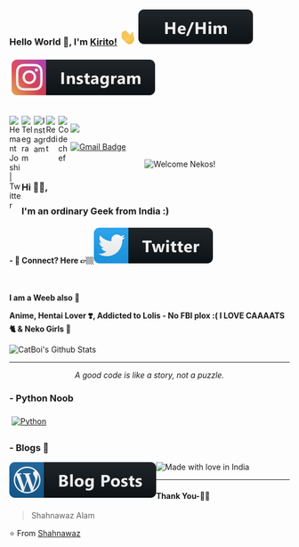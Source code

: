 ### Hello World 🎊, I'm [Kirito!](https://t.me/kirito6969) <img src="https://raw.githubusercontent.com/ABSphreak/ABSphreak/master/gifs/Hi.gif" width="30px"> <img src="https://raw.githubusercontent.com/8bithemant/8bithemant/master/svg/pronouns/hehim.svg" >

<p align="left">
<a href="https://www.instagram.com/hope.matrix/">
    <img src="https://raw.githubusercontent.com/MikeCodesDotNET/ColoredBadges/master/svg/social/instagram.svg" alt="instagram" style="vertical-align:top; margin:6px 4px">
  </a>
</p>

<br/>
<a href="https://twitter.com/alam1999ddk">
  <img align="left" alt="Hemant Joshi| Twitter" width="22px" src="https://cdn.jsdelivr.net/npm/simple-icons@v3/icons/twitter.svg" />
</a>
<a href="https://t.me/NeoMatrix90">
  <img align="left" alt="Telegram" width="22px" src="https://cdn.jsdelivr.net/npm/simple-icons@v3/icons/telegram.svg" />
</a>
<a href="https://www.instagram.com/hope.matrix/">
  <img align="left" alt="Instagram" width="22px" src="https://cdn.jsdelivr.net/npm/simple-icons@v3/icons/instagram.svg" />
</a>
<a href="https://www.reddit.com/user//">
  <img align="left" alt=" Reddit" width="22px" src="https://cdn.jsdelivr.net/npm/simple-icons@v3/icons/reddit.svg" />
</a>
<a href="https://www.facebook.com/hope.matrix">
  <img align="left" alt=" Codechef" width="22px" src="https://cdn.jsdelivr.net/npm/simple-icons@3.1.0/icons/facebook.svg" />
</a>

![](https://visitor-badge.glitch.me/badge?page_id=prono69)
<br />

[![Gmail Badge](https://img.shields.io/badge/-faltu9851@gmail.com-c14438?style=flat-square&logo=Gmail&logoColor=white&link=mailto:mailharshkhatri@gmail.com)](mailto:faltu9851@gmail.com)

<div align="center">
<img src='https://media.giphy.com/media/qWAvh9GmlryEg/giphy.gif' alt="Welcome Nekos!"/>
</div>

### Hi 🙋‍♂️,
### I'm an ordinary Geek from India :)


#### - 💬 Connect? Here 👉🏼[<img src="https://raw.githubusercontent.com/8bithemant/8bithemant/master/svg/social/twitter.svg" >](https://twitter.com/alam1999ddk/)

<br />


**I am a Weeb also 🌚**

**Anime, Hentai Lover ❣️, Addicted to Lolis - No FBI plox :(  I LOVE CAAAATS 🐈 & Neko Girls 🤭**
<br />


![CatBoi's Github Stats](https://github-readme-stats.vercel.app/api?username=prono69&show_icons=true&title_color=fff&icon_color=79ff97&text_color=9f9f9f&bg_color=151515)
*************
<p align="center">
  <i>A good code is like a story, not a puzzle.</i><br/>
</p> 

### - Python Noob

<p align="left">
 <a href="https://www.python.org">
    <img src="https://raw.githubusercontent.com/prono69/prono69/master/svg/dev/languages/python.svg" alt="Python" style="vertical-align:top; margin:6px 4px">
  </a>
</p>

### - Blogs 🌱

<p>
<a href="https://alamtd.wordpress.com">
 <img align="left" src="https://raw.githubusercontent.com/MikeCodesDotNET/ColoredBadges/master/svg/blogs/wordpress.svg" alt="AlamTD"/>
</a>
</p>



![Made with love in India](https://madewithlove.now.sh/in?heart=true&template=for-the-badge)

***********************************

#### Thank You-🙏🏼


> Shahnawaz Alam

⭐ From [Shahnawaz](https://github.com/prono69)
